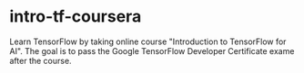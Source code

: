 # intro-tf-coursera
Learn TensorFlow by taking online course "Introduction to TensorFlow for AI". The goal is to pass the Google TensorFlow Developer Certificate exame after the course.
